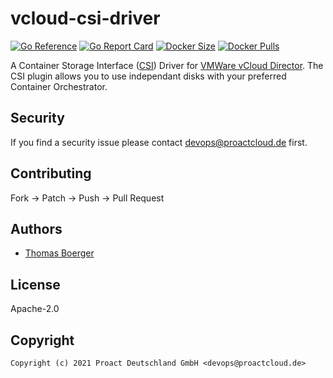 # vcloud-csi-driver

[![Go Reference](https://pkg.go.dev/badge/github.com/proact-de/vcloud-csi-driver.svg)](https://pkg.go.dev/github.com/proact-de/vcloud-csi-driver) [![Go Report Card](https://goreportcard.com/badge/github.com/proact-de/vcloud-csi-driver)](https://goreportcard.com/report/github.com/proact-de/vcloud-csi-driver) [![Docker Size](https://img.shields.io/docker/image-size/proactcloud/vcloud-csi-driver/latest)](https://hub.docker.com/r/proactcloud/vcloud-csi-driver) [![Docker Pulls](https://img.shields.io/docker/pulls/proactcloud/vcloud-csi-driver)](https://hub.docker.com/r/proactcloud/vcloud-csi-driver)

A Container Storage Interface ([CSI](https://github.com/container-storage-interface/spec)) Driver for [VMWare vCloud Director](https://www.vmware.com/de/products/cloud-director.html). The CSI plugin allows you to use independant disks with your preferred Container Orchestrator.

## Security

If you find a security issue please contact devops@proactcloud.de first.

## Contributing

Fork -> Patch -> Push -> Pull Request

## Authors

* [Thomas Boerger](https://github.com/tboerger)

## License

Apache-2.0

## Copyright

```console
Copyright (c) 2021 Proact Deutschland GmbH <devops@proactcloud.de>
```
